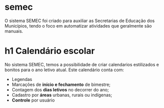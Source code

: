 # semec
O sistema SEMEC foi criado para auxiliar as Secretarias de Educação dos Municípios, tendo o foco em automatizar atividades que geralmente são manuais.

# h1 Calendário escolar
No sistema SEMEC, temos a possibilidade de criar calendarios estilizados e bonitos para o ano letivo atual. Este calendário conta com:

- Legendas
- Marcações de **início e fechamento** de bimestre;
- Contagem dos **dias letivos** no decorrer do ano;
- Cadastro por **áreas** urbanas, rurais ou indígenas;
- **Controle** por usuário